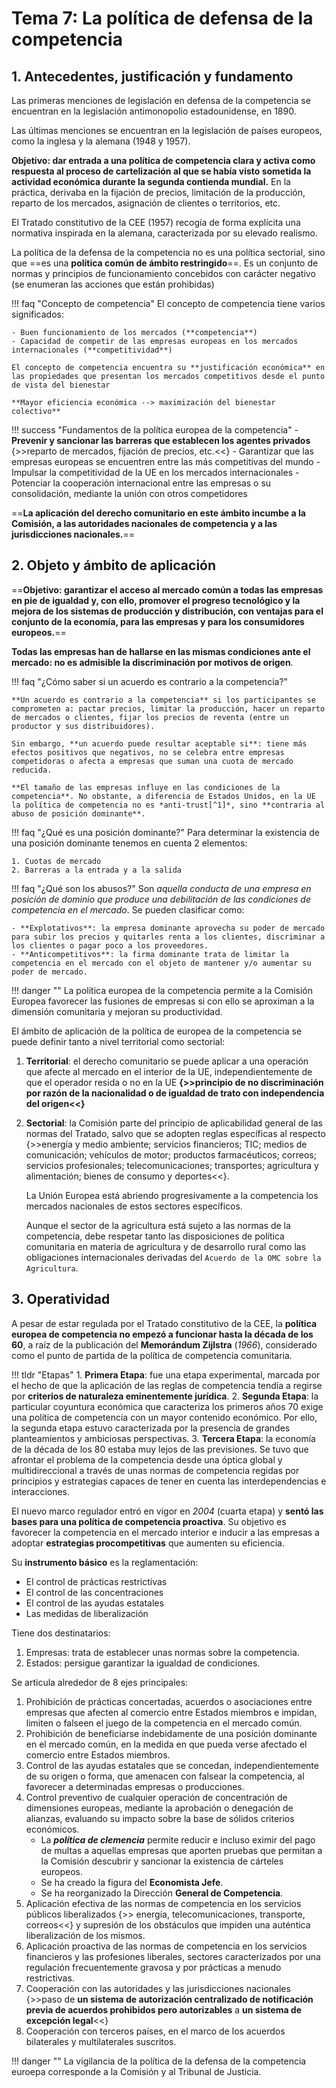 # Tema 7: La política de defensa de la competencia

## 1. Antecedentes, justificación y fundamento

Las primeras menciones de legislación en defensa de la competencia se encuentran en la legislación antimonopolio estadounidense, en 1890.

Las últimas menciones se encuentran en la legislación de países europeos, como la inglesa y la alemana (1948 y 1957).

**Objetivo: dar entrada a una política de competencia clara y activa como respuesta al proceso de cartelización al que se había visto sometida la actividad económica durante la segunda contienda mundial.** En la práctica, derivaba en la fijación de precios, limitación de la producción, reparto de los mercados, asignación de clientes o territorios, etc.

El Tratado constitutivo de la CEE (1957) recogía de forma explícita una normativa inspirada en la alemana, caracterizada por su elevado realismo.

La política de la defensa de la competencia no es una política sectorial, sino que ==es una **política común de ámbito restringido**==. Es un conjunto de normas y principios de funcionamiento concebidos con carácter negativo (se enumeran las acciones que están prohibidas)

!!! faq "Concepto de competencia"
    El concepto de competencia tiene varios significados:

    - Buen funcionamiento de los mercados (**competencia**)
    - Capacidad de competir de las empresas europeas en los mercados internacionales (**competitividad**)

    El concepto de competencia encuentra su **justificación económica** en las propiedades que presentan los mercados competitivos desde el punto de vista del bienestar

    **Mayor eficiencia económica --> maximización del bienestar colectivo**

!!! success "Fundamentos de la política europea de la competencia"
    - **Prevenir y sancionar las barreras que establecen los agentes privados** {>>reparto de mercados, fijación de precios, etc.<<}
    - Garantizar que las empresas europeas se encuentren entre las más competitivas del mundo
    - Impulsar la competitividad de la UE en los mercados internacionales
    - Potenciar la cooperación internacional entre las empresas o su consolidación, mediante la unión con otros competidores

==**La aplicación del derecho comunitario en este ámbito incumbe a la Comisión, a las autoridades nacionales de competencia y a las jurisdicciones nacionales.**==

## 2. Objeto y ámbito de aplicación

==**Objetivo: garantizar el acceso al mercado común a todas las empresas en pie de igualdad y, con ello, promover el progreso tecnológico y la mejora de los sistemas de producción y distribución, con ventajas para el conjunto de la economía, para las empresas y para los consumidores europeos.**==

**Todas las empresas han de hallarse en las mismas condiciones ante el mercado: no es admisible la discriminación por motivos de origen**.

!!! faq "¿Cómo saber si un acuerdo es contrario a la competencia?"

    **Un acuerdo es contrario a la competencia** si los participantes se comprometen a: pactar precios, limitar la producción, hacer un reparto de mercados o clientes, fijar los precios de reventa (entre un productor y sus distribuidores).

    Sin embargo, **un acuerdo puede resultar aceptable si**: tiene más efectos positivos que negativos, no se celebra entre empresas competidoras o afecta a empresas que suman una cuota de mercado reducida.

    **El tamaño de las empresas influye en las condiciones de la competencia**. No obstante, a diferencia de Estados Unidos, en la UE la política de competencia no es *anti-trust[^1]*, sino **contraria al abuso de posición dominante**.

!!! faq "¿Qué es una posición dominante?"
    Para determinar la existencia de una posición dominante tenemos en cuenta 2 elementos:

    1. Cuotas de mercado
    2. Barreras a la entrada y a la salida

!!! faq "¿Qué son los abusos?"
    Son *aquella conducta de una empresa en posición de dominio que produce una debilitación de las condiciones de competencia en el mercado*. Se pueden clasificar como:

    - **Explotativos**: la empresa dominante aprovecha su poder de mercado para subir los precios y quitarles renta a los clientes, discriminar a los clientes o pagar poco a los proveedores.
    - **Anticompetitivos**: la firma dominante trata de limitar la competencia en el mercado con el objeto de mantener y/o aumentar su poder de mercado.

[^1]: anti-trust: dicho de una medida o de una regulación dirigida a asegurar la competencia de los mercados.

!!! danger ""
    La política europea de la competencia permite a la Comisión Europea favorecer las fusiones de empresas si con ello se aproximan a la dimensión comunitaria y mejoran su productividad.

El ámbito de aplicación de la política de europea de la competencia se puede definir tanto a nivel territorial como sectorial:

1. **Territorial**: el derecho comunitario se puede aplicar a una operación que afecte al mercado en el interior de la UE, independientemente de que el operador resida o no en la UE **{>>principio de no discriminación por razón de la nacionalidad o de igualdad de trato con independencia del origen<<}**
2. **Sectorial**: la Comisión parte del principio de aplicabilidad general de las normas del Tratado, salvo que se adopten reglas específicas al respecto {>>energía y medio ambiente; servicios financieros; TIC; medios de comunicación; vehículos de motor; productos farmacéuticos; correos; servicios profesionales; telecomunicaciones; transportes; agricultura y alimentación; bienes de consumo y deportes<<}.

    La Unión Europea está abriendo progresivamente a la competencia los mercados nacionales de estos sectores específicos.

    Aunque el sector de la agricultura está sujeto a las normas de la competencia, debe respetar tanto las disposiciones de política comunitaria en materia de agricultura y de desarrollo rural como las obligaciones internacionales derivadas del `Acuerdo de la OMC sobre la Agricultura`.

## 3. Operatividad

A pesar de estar regulada por el Tratado constitutivo de la CEE, la **política europea de competencia no empezó a funcionar hasta la década de los 60**, a raíz de la publicación del **Memorándum Zijlstra** (*1966*), considerado como el punto de partida de la política de competencia comunitaria.

!!! tldr "Etapas"
    1. **Primera Etapa**: fue una etapa experimental, marcada por el hecho de que la aplicación de las reglas de competencia tendía a regirse por **criterios de naturaleza eminentemente jurídica**.
    2. **Segunda Etapa**: la particular coyuntura económica que caracteriza los primeros años 70 exige una política de competencia con un mayor contenido económico. Por ello, la segunda etapa estuvo caracterizada por la presencia de grandes planteamientos y ambiciosas perspectivas.
    3. **Tercera Etapa**: la economía de la década de los 80 estaba muy lejos de las previsiones. Se tuvo que afrontar el problema de la competencia desde una óptica global y multidireccional a través de unas normas de competencia regidas por principios y estrategias capaces de tener en cuenta las interdependencias e interacciones.

El nuevo marco regulador entró en vigor en *2004* (cuarta etapa) y **sentó las bases para una política de competencia proactiva**. Su objetivo es favorecer la competencia en el mercado interior e inducir a las empresas a adoptar **estrategias procompetitivas** que aumenten su eficiencia.

Su **instrumento básico** es la reglamentación:

- El control de prácticas restrictivas
- El control de las concentraciones
- El control de las ayudas estatales
- Las medidas de liberalización

Tiene dos destinatarios:

1. Empresas: trata de establecer unas normas sobre la competencia.
2. Estados: persigue garantizar la igualdad de condiciones.

Se articula alrededor de 8 ejes principales:

1. Prohibición de prácticas concertadas, acuerdos o asociaciones entre empresas que afecten al comercio entre Estados miembros e impidan, limiten o falseen el juego de la competencia en el mercado común.
2. Prohibición de beneficiarse indebidamente de una posición dominante en el mercado común, en la medida en que pueda verse afectado el comercio entre Estados miembros.
3. Control de las ayudas estatales que se concedan, independientemente de su origen o forma, que amenacen con falsear la competencia, al favorecer a determinadas empresas o producciones.
4. Control preventivo de cualquier operación de concentración de dimensiones europeas, mediante la aprobación o denegación de alianzas, evaluando su impacto sobre la base de sólidos criterios económicos.
    - La ***política de clemencia*** permite reducir e incluso eximir del pago de multas a aquellas empresas que aporten pruebas que permitan a la Comisión descubrir y sancionar la existencia de cárteles europeos.
    - Se ha creado la figura del **Economista Jefe**.
    - Se ha reorganizado la Dirección **General de Competencia**.
5. Aplicación efectiva de las normas de competencia en los servicios públicos liberalizados {>> energía, telecomunicaciones, transporte, correos<<} y supresión de los obstáculos que impiden una auténtica liberalización de los mismos.
6. Aplicación proactiva de las normas de competencia en los servicios financieros y las profesiones liberales, sectores caracterizados por una regulación frecuentemente gravosa y por prácticas a menudo restrictivas.
7. Cooperación con las autoridades y las jurisdicciones nacionales {>>paso de **un sistema de autorización centralizado de notificación previa de acuerdos prohibidos pero autorizables** a **un sistema de excepción legal**<<}
8. Cooperación con terceros países, en el marco de los acuerdos bilaterales y multilaterales suscritos.

!!! danger ""
    La vigilancia de la política de la defensa de la competencia euroepa corresponde a la Comisión y al Tribunal de Justicia.
